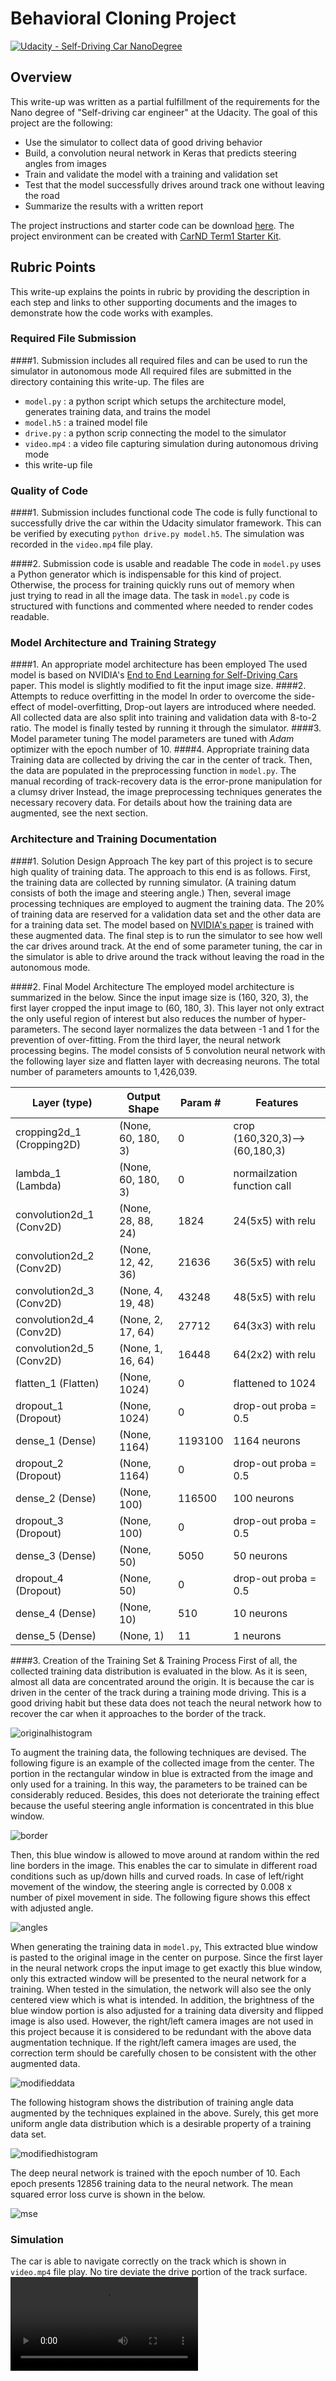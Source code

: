 # Behavioral Cloning Project

[![Udacity - Self-Driving Car NanoDegree](https://s3.amazonaws.com/udacity-sdc/github/shield-carnd.svg)](http://www.udacity.com/drive)

[border]: ./examples/border.png
[angles]: ./examples/angles.png
[mse]: ./examples/mse.png
[modifieddata]: ./examples/modifieddata.png
[originalhistogram]: ./examples/original_histogram.png
[modifiedhistogram]: ./examples/modified_histogram.png
[video]: ./video.mp4

Overview
---
This write-up was written as a partial fulfillment of the requirements for the Nano degree of "Self-driving car engineer" at the Udacity. The goal of this project are the following:

* Use the simulator to collect data of good driving behavior
* Build, a convolution neural network in Keras that predicts steering angles from images
* Train and validate the model with a training and validation set
* Test that the model successfully drives around track one without leaving the road
* Summarize the results with a written report

The project instructions and starter code can be download [here](https://github.com/udacity/CarND-Behavioral-Cloning-P3).
The project environment can be created with [CarND Term1 Starter Kit](https://github.com/udacity/CarND-Term1-Starter-Kit/blob/master/README.md).

Rubric Points
---
This write-up explains the points in rubric by providing the description in each step and links to other supporting documents and the images to demonstrate how the code works with examples.
### Required File Submission
####1. Submission includes all required files and can be used to run the simulator in autonomous mode
All required files are submitted in the directory containing this write-up.
The files are
* `model.py` : a python script which setups the architecture model, generates training data, and trains the model
* `model.h5` : a trained model file
* `drive.py` : a python scrip connecting the model to the simulator
* `video.mp4` : a video file capturing simulation during autonomous driving mode
* this write-up file

### Quality of Code
####1. Submission includes functional code
The code is fully functional to successfully drive the car within the Udacity simulator framework. This can be verified by executing `python drive.py model.h5`. The simulation was recorded in the `video.mp4` file play.

####2. Submission code is usable and readable
The code in `model.py` uses a Python generator which is indispensable for this kind of project. Otherwise, the process for training quickly runs out of memory when just trying to read in all the image data. The task in `model.py` code is structured with functions and commented where needed to render codes readable.

### Model Architecture and Training Strategy
####1. An appropriate model architecture has been employed
The used model is based on NVIDIA's [End to End Learning for Self-Driving Cars](https://images.nvidia.com/content/tegra/automotive/images/2016/solutions/pdf/end-to-end-dl-using-px.pdf) paper. This model is slightly modified to fit the input image size.
####2. Attempts to reduce overfitting in the model
In order to overcome the side-effect of model-overfitting, Drop-out layers are introduced where needed. All collected data are also split into training and validation data with 8-to-2 ratio. The model is finally tested by running it through the simulator.
####3. Model parameter tuning
The model parameters are tuned with *Adam* optimizer with the epoch number of 10.
####4. Appropriate training data
Training data are collected by driving the car in the center of track. Then, the data are populated in the preprocessing function in `model.py`. The manual recording of track-recovery data is the error-prone manipulation for a clumsy driver Instead, the image preprocessing techniques generates the necessary recovery data.
For details about how the training data are augmented, see the next section.

### Architecture and Training Documentation
####1. Solution Design Approach
The key part of this project is to secure high quality of training data. The approach to this end is as follows. First, the training data are collected by running simulator. (A training datum consists of both the image and steering angle.)
Then, several image processing techniques are employed to augment the training data.
The 20% of training data are reserved for a validation data set and the other data are for a training data set.
The model based on [NVIDIA's paper](https://images.nvidia.com/content/tegra/automotive/images/2016/solutions/pdf/end-to-end-dl-using-px.pdf) is trained with these augmented data.
The final step is to run the simulator to see how well the car drives around track.
At the end of some parameter tuning, the car in the simulator is able to drive around the track without leaving the road in the autonomous mode.

####2. Final Model Architecture
The employed model architecture is summarized in the below.
Since the input image size is (160, 320, 3), the first layer cropped the input image to (60, 180, 3). This layer not only extract the only useful region of interest but also reduces the number of hyper-parameters. The second layer normalizes the data between -1 and 1 for the prevention of over-fitting. 
From the third layer, the neural network processing begins. The model consists of 5 convolution neural network with the following layer size and flatten layer with decreasing neurons.
The total number of parameters amounts to 1,426,039.

|Layer (type)                    |Output Shape         |Param #    |Features                        |
|--------------------------------|---------------------|-----------|--------------------------------|
|cropping2d_1 (Cropping2D)       |(None, 60, 180, 3)   |0          |crop (160,320,3)-->(60,180,3)   |
|lambda_1 (Lambda)               |(None, 60, 180, 3)   |0          |normailzation function call     |
|convolution2d_1 (Conv2D)        |(None, 28, 88, 24)   |1824       |24(5x5) with relu               |
|convolution2d_2 (Conv2D)        |(None, 12, 42, 36)   |21636      |36(5x5) with relu               |
|convolution2d_3 (Conv2D)        |(None, 4, 19, 48)    |43248      |48(5x5) with relu               |
|convolution2d_4 (Conv2D)        |(None, 2, 17, 64)    |27712      |64(3x3) with relu               |
|convolution2d_5 (Conv2D)        |(None, 1, 16, 64)    |16448      |64(2x2) with relu               |
|flatten_1 (Flatten)             |(None, 1024)         |0          |flattened to 1024               |
|dropout_1 (Dropout)             |(None, 1024)         |0          |drop-out proba = 0.5            |
|dense_1 (Dense)                 |(None, 1164)         |1193100    |1164 neurons                    |
|dropout_2 (Dropout)             |(None, 1164)         |0          |drop-out proba = 0.5            |
|dense_2 (Dense)                 |(None, 100)          |116500     |100 neurons                     |
|dropout_3 (Dropout)             |(None, 100)          |0          |drop-out proba = 0.5            |
|dense_3 (Dense)                 |(None, 50)           |5050       |50 neurons                      |
|dropout_4 (Dropout)             |(None, 50)           |0          |drop-out proba = 0.5            |
|dense_4 (Dense)                 |(None, 10)           |510        |10 neurons                      |
|dense_5 (Dense)                 |(None, 1)            |11         |1 neurons                       |

####3. Creation of the Training Set & Training Process
First of all, the collected training data distribution is evaluated in the blow. As it is seen, almost all data are concentrated around the origin. It is because the car is driven in the center of the track during a training mode driving. This is a good driving habit but these data does not teach the neural network how to recover the car when it approaches to the border of the track.

![originalhistogram]

To augment the training data, the following techniques are devised. The following figure is an example of the collected image from the center. The portion in the rectangular window in blue is extracted from the image and only used for a training. In this way, the parameters to be trained can be considerably reduced. Besides, this does not deteriorate the training effect because the useful steering angle information is concentrated in this blue window.

![border]

Then, this blue window is allowed to move around at random within the red line borders in the image. This enables the car to simulate in different road conditions such as up/down hills and curved roads.
In case of left/right movement of the window, the steering angle is corrected by 0.008 x number of pixel movement in side. The following figure shows this effect with adjusted angle.

![angles]

When generating the training data in `model.py`, This extracted blue window is pasted to the original image in the center on purpose. Since the first layer in the neural network crops the input image to get exactly this blue window, only this extracted window will be presented to the neural network for a training. When tested in the simulation, the network will also see the only centered view which is what is intended.
In addition, the brightness of the blue window portion is also adjusted for a training data diversity and flipped image is also used. However, the right/left camera images are not used in this project because it is considered to be redundant with the above data augmentation technique. If the right/left camera images are used, the correction term should be carefully chosen to be consistent with the other augmented data.

![modifieddata]

The following histogram shows the distribution of training angle data augmented by the techniques explained in the above. Surely, this get more uniform angle data distribution which is a desirable property of a training data set.

![modifiedhistogram]

The deep neural network is trained with the epoch number of 10. Each epoch presents 12856 training data to the neural network. The mean squared error loss curve is shown in the below.

![mse]

### Simulation
The car is able to navigate correctly on the track which is shown in `video.mp4` file play. No tire deviate the drive portion of the track surface.
![video]